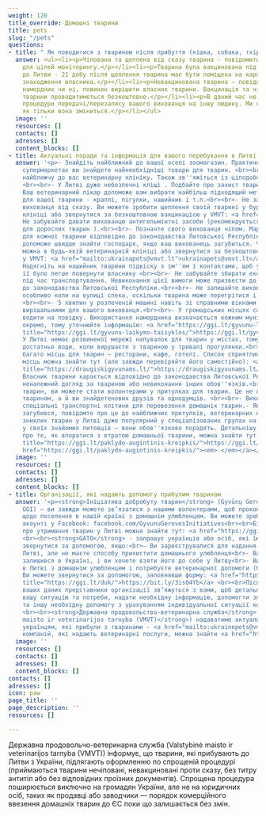 ```yaml
---
weight: 120
title_override: Домашні тварини
title: pets
slug: "/pets"
questions:
- title: " Як поводитися з твариною після прибуття (кішка, собака, тхір)"
  answer: <ul><li><p>Чіпована та щеплена від сказу тварина - повідомити на <a href="mailto:ukrainapets@vmvt.lt">ukrainapets@vmvt.lt</a>
    для цілей моніторингу.</p></li><li><p>Тварина була вакцинована під час поїздки
    до Литви - 21 добу після щеплення тварина має бути поміщена на карантин за місцем
    знаходження власника.</p></li><li><p>Невакцинована тварина – повідомте. Потрібен
    намордник чи ні, повинен вирішити власник тварини. Вакцинація та чіпування нещепленої
    тварини проводитиметься безкоштовно.</p></li><li><p>В даний час не існує затвердженої
    процедури передачі/перезапису вашого вихованця на іншу людину. Ми оновимо інформацію,
    як тільки вона зміниться.</p></li></ul>
  image: ''
  resources: []
  contacts: []
  adresses: []
  content_blocks: []
- title: Актуальні поради та інформація для вашого перебування в Литві
  answer: '<p>- Знайдіть найближчий до вашої оселі зоомагазин. Практично у всіх продовольчих
    супермаркетах ви знайдете найнеобхідніші товари для тварин. <br><br>- Знайдіть
    найближчу до вас ветеринарну клініку. Також зв''яжіться із цілодобовою клінікою.
    <br><br>- У Литві дуже небезпечні кліщі . Подбайте про захист тварин від них.
    Ваш ветеринарний лікар допоможе вам вибрати найбільш підходящий метод захисту
    для вашої тварини - краплі, пігулки, нашийник і т.п.<br><br>- Не забудьте прищепити
    вихованця від сказу. Ви можете зробити щеплення своїй тварині у будь-якій ветеринарній
    клініці або звернутися за безкоштовною вакцинацією у VMVT: <a href="mailto:ukrainapets@vmvt.lt">ukrainapets@vmvt.lt</a><br><br>-
    Не забувайте давати вихованцю антигельмінтні засоби (рекомендується раз на 3 місяці
    для дорослих тварин ).<br><br>- Позначте свого вихованця чіпом. Маркування є обов''язковим
    для кожної тварини відповідно до законодавства Литовської Республіки. Це також
    допоможе швидше знайти господаря, якщо ваш вихованець загубиться. Чіпувати тварину
    можна в будь-якій ветеринарній клініці або звернутися за безкоштовним маркуванням
    у VMVT: <a href="mailto:ukrainapets@vmvt.lt">ukrainapets@vmvt.lt</a><br><br>-
    Надягніть на нашийник тварини підвіску з ім''ям і контактами, щоб у разі втрати
    її було легше повернути власнику <br><br>- Не забувайте збирати екскременти тварин
    під час транспортування. Невиконання цієї вимоги може призвести до штрафувідповідно
    до законодавства Литовської Республіки.<br><br>- Не залишайте вихованця в машині,
    особливо коли на вулиці спека, оскільки тварина може перегрітися і навіть загинути
    <br><br>- 5 хвилин у розпеченій машині навіть зі справними вікнами можуть бути
    вирішальними для вашого вихованця.<br><br>- У громадських місцях собак необхідно
    водити на повідку. Використання намордника визначається кожним муніципалітетом
    окремо, тому уточнюйте інформацію: <a href="https://ggi.lt/gyvunu-laikymo-taisyklos/"
    title="https://ggi.lt/gyvunu-laikymo-taisyklos/">https://ggi.lt/gyvunu-laikymo-taisyklos/</a><br><br>-
    У Литві немає розвиненої мережі напувалок для тварин у містах, тому завжди майте
    достатньо води, коли вирушаєте з твариною у тривалі прогулянки.<br><br>– У Литві
    багато місць для тварин – ресторани, кафе, готелі. Список сприятливих для тварин
    місць можна знайти тут (але завжди перевіряйте його самостійно): <a href="https://draugiskigyvunams.lt/"
    title="https://draugiskigyvunams.lt/">https://draugiskigyvunams.lt/</a><a href="https://draugiskigyvunams.lt/"><br><br>‍</a>-
    Власник тварини карається відповідно до законодавства Литовської Республіки за
    неналежний догляд за твариною або невиконання інших обов''язків.<br><br>- Любителі
    тварин, ви можете стати волонтерами у притулках для тварин. Це не лише допоможе
    тваринам, а й ви знайдетенових друзів та однодумців. <br><br>- Використовуйте
    спеціальні транспортні клітини для перевезення домашніх тварин.- Якщо ваш вихованець
    загубився, повідомте про це до найближчих притулків, ветеринарних клінік. Пошук
    зниклих тварин у Литві дуже популярний у спеціалізованих групах на Facebook. Запитайте
    у своїх знайомих литовців – вони обов''язково порадять. Детальнішу інформацію
    про те, як впоратися з втратою домашньої тварини, можна знайти тут: <a href="https://ggi.lt/paklydo-augintinis-kreipkis/"
    title="https://ggi.lt/paklydo-augintinis-kreipkis/">https://ggi.lt/paklydo-augintinis-kreipkis/</a><a
    href="https://ggi.lt/paklydo-augintinis-kreipkis/"><em> </em></a></p>'
  image: ''
  resources: []
  contacts: []
  adresses: []
  content_blocks: []
- title: Організації, які надають допомогу прибулим тваринам
  answer: '<p><strong>Ініціатива добробуту тварин</strong> (Gyvūnų Gerovės Inciatyvos
    GGI) – ви завжди можете зв’язатися з нашими волонтерами, щоб проконсультуватися
    щодо поселення в нашій країні з домашнім улюбленцем. Ви можете зробити це в нашому
    акаунті у Facebook: facebook.com/GyvunuGerovesInitiatives<br><br>Більше інформації
    про утримання тварин у Литві можна знайти тут: <a href="https://ggi.lt/duk/" title="https://ggi.lt/duk/">https://ggi.lt/duk/</a>
    <br><br>‍<strong>GATO</strong> - запрошує українців або осіб, які їм допомагають,
    звернутися за допомогою, якщо:<br>– Ви зареєструвалися для надання притулку в
    Литві, але не маєте способу прихистити домашнього улюбленця<br>- Ваш вихованець
    залишився в Україні, і ви хочете взяти його до себе у Литву<br>- Ви знаходитеся
    в Литві з домашнім улюбленцем і потребуєте ветеринарної допомоги (безкоштовно)
    Ви можете звернутися за допомогою, заповнивши форму: <a href="https://ggi.lt/duk/"
    title="https://ggi.lt/duk/">https://bit.ly/3is04Yb</a> <br><br>Після отримання
    ваших даних представники організації зв’яжуться з вами, щоб детально з’ясувати
    вашу ситуацію та потреби, надати необхідну інформацію, допомогти знайти матеріально-технічну
    та іншу необхідну допомогу з урахуванням індивідуальної ситуації кожної людини.
    <br><br>‍<strong>Державна продовольство-ветеринарна служба</strong> (<strong>Valstybinė
    maisto ir veterinarijos tarnyba (VMVT)</strong>) надаватиме актуальну інформацію
    українцям, які прибули з тваринами - <a href="mailto:ukrainepets@vmvt.lt">ukrainepets@vmvt.lt<br><br></a>Перелік
    компаній, які надають ветеринарні послуги, можна знайти <a href="https://www.withukraine.lt/help-search?tipas=Veterinarin%C4%97+pagalba">тут</a>.</p>'
  image: ''
  resources: []
  contacts: []
  adresses: []
  content_blocks: []
contacts: []
adresses: []
icon: paw
page_title: ''
page_description: ''
resources: []

---
```

Державна продовольчо-ветеринарна служба (Valstybinė maisto ir veterinarijos tarnyba (VMVT)) інформує, що тварини, які прибувають до Литви з України, підлягають оформленню по спрощеній процедурі (приймаються тварини нечіповані, невакциновані проти сказу, без титру антитіл або без відповідних проїзних документів). Спрощена процедура поширюється виключно на громадян України, але не на юридичних осіб, таких як продавці або заводчики — порядок комерційного ввезення домашніх тварин до ЄС поки що залишається без змін.